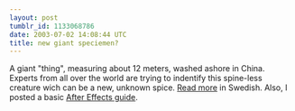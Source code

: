 ```yaml
---
layout: post
tumblr_id: 1133068786
date: 2003-07-02 14:08:44 UTC
title: new giant speciemen?
---
```


A giant "thing", measuring about 12 meters, washed ashore in China. Experts from all over the world are trying to indentify this spine-less creature wich can be a new, unknown spice. <a href="http://svt.se/svt/jsp/Crosslink.jsp?d=1805&a=97725" target="_blank">Read more</a> in Swedish. Also, I posted a basic <a href="http://212.37.105.37/inc/aekurs/kurs1/" target="_blank">After Effects guide</a>.
